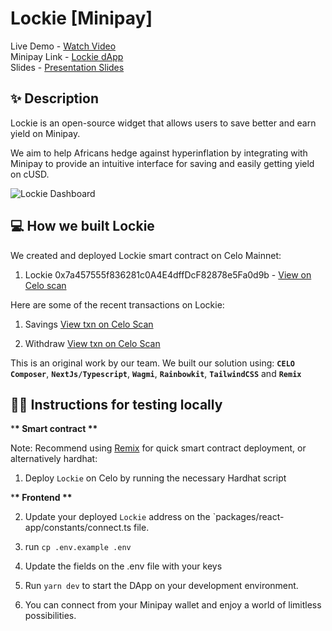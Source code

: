 # Lockie [Minipay]

Live Demo - [Watch Video](https://drive.google.com/file/d/1yUIWSLDOX2UzLD5x91ifjGiSGzbOJjm3/view) <br />
Minipay Link - [Lockie dApp](https://lockie-minipay.vercel.app) <br />
Slides - [Presentation Slides](https://he-s3.s3.amazonaws.com/media/sprint/lancelot-hackathon-4/team/1887941/b21642elockie_slides.pdf)

## ✨ Description

Lockie is an open-source widget that allows users to save better and earn yield on Minipay.

We aim to help Africans hedge against hyperinflation by integrating with Minipay to provide an intuitive interface for saving and easily getting yield on cUSD.

![Lockie Dashboard](https://lockie-minipay.vercel.app/img/preview.png)

## 💻 How we built Lockie

We created and deployed Lockie smart contract on Celo Mainnet:

1. Lockie 0x7a457555f836281c0A4E4dffDcF82878e5Fa0d9b - [View on Celo scan](https://celoscan.io/address/v)

Here are some of the recent transactions on Lockie:

1. Savings [View txn on Celo Scan](https://celoscan.io/tx/0xe579d538f22cb96f45f744d356274e998e4426fc7ed932e784914177d9e41d94)

2. Withdraw [View txn on Celo Scan](https://celoscan.io/tx/0x926e516a67bf03b434b14ddea28eb8c96d895bdaaa3b3c477c90377386d67213)

This is an original work by our team. We built our solution using: **`CELO Composer`**, **`NextJs/Typescript`**, **`Wagmi`**, **`Rainbowkit`**, **`TailwindCSS`** and **`Remix`**

## 🧑‍💻 Instructions for testing locally

\***\* Smart contract \*\***

Note: Recommend using [Remix](https://remix.ethereum.org) for quick smart contract deployment, or alternatively hardhat:

1. Deploy `Lockie` on Celo by running the necessary Hardhat script

\***\* Frontend \*\***

2. Update your deployed `Lockie` address on the `packages/react-app/constants/connect.ts file.

3. run `cp .env.example .env`

4. Update the fields on the .env file with your keys

5. Run `yarn dev` to start the DApp on your development environment.

6. You can connect from your Minipay wallet and enjoy a world of limitless possibilities.
